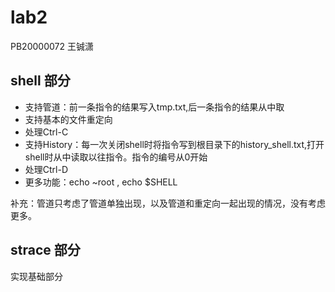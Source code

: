 # lab2
PB20000072 王铖潇

## shell 部分
- 支持管道：前一条指令的结果写入tmp.txt,后一条指令的结果从中取
- 支持基本的文件重定向
- 处理Ctrl-C
- 支持History：每一次关闭shell时将指令写到根目录下的history_shell.txt,打开shell时从中读取以往指令。指令的编号从0开始
- 处理Ctrl-D
- 更多功能：echo ~root , echo $SHELL

补充：管道只考虑了管道单独出现，以及管道和重定向一起出现的情况，没有考虑更多。

## strace 部分
实现基础部分
